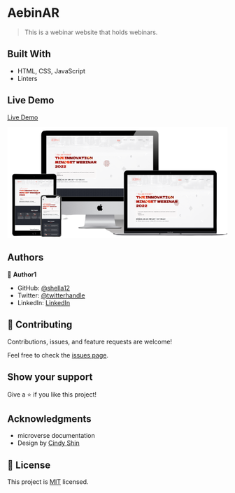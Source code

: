 # AebinAR
> This is a webinar website that holds webinars.

## Built With

- HTML, CSS, JavaScript
- Linters

## Live Demo

[Live Demo](https://shella12.github.io/AebinAR.github.io/)

![](./images/multi-device-mockup.png)

## Authors

👤 **Author1**

- GitHub: [@shella12](https://github.com/githubhandle)
- Twitter: [@twitterhandle](https://twitter.com/twitterhandle)
- LinkedIn: [LinkedIn](https://linkedin.com/in/linkedinhandle)

## 🤝 Contributing

Contributions, issues, and feature requests are welcome!

Feel free to check the [issues page](../../issues/).

## Show your support

Give a ⭐️ if you like this project!

## Acknowledgments

- microverse documentation
- Design by [Cindy Shin](https://www.behance.net/adagio07)

## 📝 License

This project is [MIT](./MIT.md) licensed.